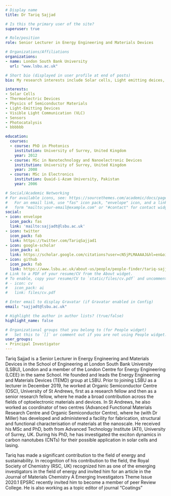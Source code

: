 ```yaml
---
# Display name
title: Dr Tariq Sajjad

# Is this the primary user of the site?
superuser: true

# Role/position
role: Senior Lecturer in Energy Engineering and Materials Devices

# Organizations/Affiliations
organizations:
- name: London South Bank University
  url: "www.lsbu.ac.uk"

# Short bio (displayed in user profile at end of posts)
bio: My research interests include Solar cells, Light emitting deices, Physics  of semiconductor materials, Visible light Communication, Sensors.

interests:
- Solar Cells 
- Thermoelectric Devices
- Physics of Semiconductor Materials
- Light-Emitting Devices
- Visible Light Communication (VLC)
- Sensors
- Photocatalysis
- bbbbbb

education:
  courses:
  - course: PhD in Photonics
    institution: University of Surrey, United Kingdom
    year: 2012
  - course: MSc in Nanotechnology and Nanoelectronic Devices
    institution: University of Surrey, United Kingdom
    year: 2008
  - course: MSc in Electronics
    institution: Quaid-i-Azam University, Pakistan
    year: 2006

# Social/Academic Networking
# For available icons, see: https://sourcethemes.com/academic/docs/page-builder/#icons
#   For an email link, use "fas" icon pack, "envelope" icon, and a link in the
#   form "mailto:your-email@example.com" or "#contact" for contact widget.
social:
- icon: envelope
  icon_pack: fas
  link: 'mailto:sajjadt@lsbu.ac.uk'
- icon: twitter
  icon_pack: fab
  link: https://twitter.com/TariqSajjad1
- icon: google-scholar
  icon_pack: ai
  link: https://scholar.google.com/citations?user=cN5jPLMAAAAJ&hl=en&oi=ao
- icon: github
  icon_pack: fab
  link: https://www.lsbu.ac.uk/about-us/people/people-finder/tariq-sajjad
# Link to a PDF of your resume/CV from the About widget.
# To enable, copy your resume/CV to `static/files/cv.pdf` and uncomment the lines below.
# - icon: cv
#   icon_pack: ai
#   link: files/cv.pdf

# Enter email to display Gravatar (if Gravatar enabled in Config)
email: "sajjadt@lsbu.ac.uk"

# Highlight the author in author lists? (true/false)
highlight_name: false

# Organizational groups that you belong to (for People widget)
#   Set this to `[]` or comment out if you are not using People widget.
user_groups:
- Principal Investigator
---
```


Tariq Sajjad is a Senior Lecturer in Energy Engineering and Materials Devices in the School of Engineering at London South Bank University (LSBU), London and a member of the London Centre for Energy Engineering (LCEE) in the same School. He founded and leads the Energy Engineering and Materials Devices (TEMD) group at LSBU. Prior to joining LSBU as a lecturer in December 2019, he worked at Organic Semiconductor Centre (OSC), University of St Andrews, first as a research fellow and then as a senior research fellow, where he made a broad contribution across the fields of optoelectronic materials and devices. In St Andrews, he also worked as coordinator of two centres (Advanced Functional Materials Research Centre and Organic Semiconductor Centre), where he (with Dr Miller) has developed and administered a facility for fabrication, structural and functional characterisation of materials at the nanoscale. He received his MSc and PhD, both from Advanced Technology Institute (ATI), University of Surrey, UK. During his PhD, he has investigated the exciton dynamics in carbon nanotubes (CNTs) for their possible application in solar cells and lasing.

Tariq has made a significant contribution to the field of energy and sustainability. In recognition of his contribution to the field, the Royal Society of Chemistry (RSC, UK) recognized him as one of the emerging investigators in the field of energy and invited him for an article in the Journal of Materials Chemistry A Emerging Investigators Theme Issue 2020.1 EPSRC recently invited him to become a member of peer Review College. He is also working as a topic editor of journal “Coatings”
